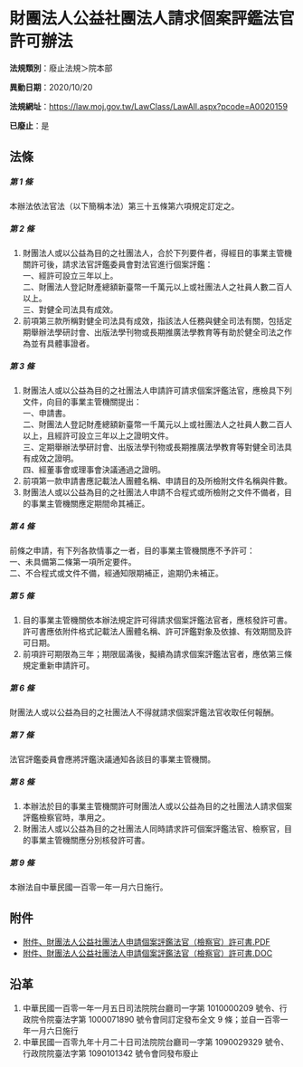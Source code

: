 # 財團法人公益社團法人請求個案評鑑法官許可辦法

**法規類別**：廢止法規＞院本部

**異動日期**：2020/10/20  

**法規網址**：https://law.moj.gov.tw/LawClass/LawAll.aspx?pcode=A0020159

**已廢止**：是



## 法條
##### 第 1 條
本辦法依法官法（以下簡稱本法）第三十五條第六項規定訂定之。

##### 第 2 條
1. 財團法人或以公益為目的之社團法人，合於下列要件者，得經目的事業主管機關許可後，請求法官評鑑委員會對法官進行個案評鑑：  
一、經許可設立三年以上。  
二、財團法人登記財產總額新臺幣一千萬元以上或社團法人之社員人數二百人以上。  
三、對健全司法具有成效。
1. 前項第三款所稱對健全司法具有成效，指該法人任務與健全司法有關，包括定期舉辦法學研討會、出版法學刊物或長期推廣法學教育等有助於健全司法之作為並有具體事證者。

##### 第 3 條
1. 財團法人或以公益為目的之社團法人申請許可請求個案評鑑法官，應檢具下列文件，向目的事業主管機關提出：  
一、申請書。  
二、財團法人登記財產總額新臺幣一千萬元以上或社團法人之社員人數二百人以上，且經許可設立三年以上之證明文件。  
三、定期舉辦法學研討會、出版法學刊物或長期推廣法學教育等對健全司法具有成效之證明。  
四、經董事會或理事會決議通過之證明。
1. 前項第一款申請書應記載法人團體名稱、申請目的及所檢附文件名稱與件數。
1. 財團法人或以公益為目的之社團法人申請不合程式或所檢附之文件不備者，目的事業主管機關應定期間命其補正。

##### 第 4 條
前條之申請，有下列各款情事之一者，目的事業主管機關應不予許可：  
一、未具備第二條第一項所定要件。  
二、不合程式或文件不備，經通知限期補正，逾期仍未補正。

##### 第 5 條
1. 目的事業主管機關依本辦法規定許可得請求個案評鑑法官者，應核發許可書。許可書應依附件格式記載法人團體名稱、許可評鑑對象及依據、有效期間及許可日期。
1. 前項許可期限為三年；期限屆滿後，擬續為請求個案評鑑法官者，應依第三條規定重新申請許可。

##### 第 6 條
財團法人或以公益為目的之社團法人不得就請求個案評鑑法官收取任何報酬。

##### 第 7 條
法官評鑑委員會應將評鑑決議通知各該目的事業主管機關。

##### 第 8 條
1. 本辦法於目的事業主管機關許可財團法人或以公益為目的之社團法人請求個案評鑑檢察官時，準用之。
1. 財團法人或以公益為目的之社團法人同時請求許可個案評鑑法官、檢察官，目的事業主管機關應分別核發許可書。

##### 第 9 條
本辦法自中華民國一百零一年一月六日施行。
## 附件
* [附件、財團法人公益社團法人申請個案評鑑法官（檢察官）許可書.PDF](https://law.moj.gov.tw/LawClass/LawGetFile.ashx?FileId=0000235259)
* [附件、財團法人公益社團法人申請個案評鑑法官（檢察官）許可書.DOC](https://law.moj.gov.tw/LawClass/LawGetFile.ashx?FileId=0000106090)
## 沿革
1. 中華民國一百零一年一月五日司法院院台廳司一字第 1010000209 號令、行政院令院臺法字第 1000071890 號令會同訂定發布全文 9  條；並自一百零一年一月六日施行
1. 中華民國一百零九年十月二十日司法院院台廳司一字第 1090029329 號令、行政院院臺法字第 1090101342 號令會同發布廢止
